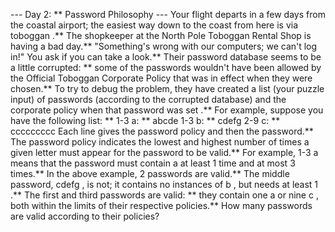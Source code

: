 --- Day 2: ** Password Philosophy ---
Your flight departs in a few days from the coastal airport; the easiest way down to the coast from here is via
toboggan
.**
The shopkeeper at the North Pole Toboggan Rental Shop is having a bad day.** "Something's wrong with our computers; we can't log in!" You ask if you can take a look.**
Their password database seems to be a little corrupted: ** some of the passwords wouldn't have been allowed by the
Official Toboggan Corporate Policy
that was in effect when they were chosen.**
To try to debug the problem, they have created a list (your puzzle input) of
passwords
(according to the corrupted database) and
the corporate policy when that password was set
.**
For example, suppose you have the following list: **
1-3 a: ** abcde
1-3 b: ** cdefg
2-9 c: ** ccccccccc
Each line gives the password policy and then the password.** The password policy indicates the lowest and highest number of times a given letter must appear for the password to be valid.** For example,
1-3 a
means that the password must contain
a
at least
1
time and at most
3
times.**
In the above example,
2
passwords are valid.** The middle password,
cdefg
, is not; it contains no instances of
b
, but needs at least
1
.** The first and third passwords are valid: ** they contain one
a
or nine
c
, both within the limits of their respective policies.**
How many passwords are valid
according to their policies?